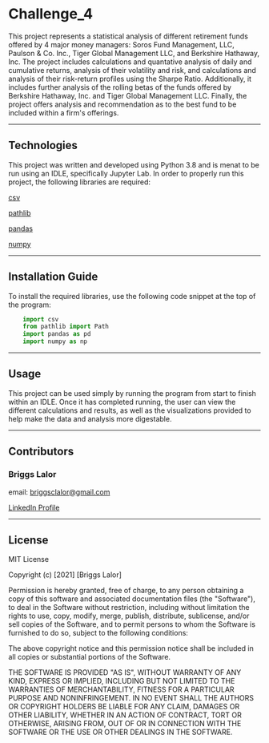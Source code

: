 # Challenge_4

This project represents a statistical analysis of different retirement funds offered by 4 major money managers: Soros Fund Management, LLC, Paulson & Co. Inc., Tiger Global Management LLC, and Berkshire Hathaway, Inc. The project includes calculations and quantative analysis of daily and cumulative returns, analysis of their volatility and risk, and calculations and analysis of their risk-return profiles using the Sharpe Ratio. Additionally, it includes further analysis of the rolling betas of the funds offered by Berkshire Hathaway, Inc. and Tiger Global Management LLC. Finally, the project offers analysis and recommendation as to the best fund to be included within a firm's offerings. 

---

## Technologies

This project was written and developed using Python 3.8 and is menat to be run using an IDLE, specifically Jupyter Lab. In order to properly run this project, the following libraries are required: 

   [csv](https://docs.python.org/3/library/csv.html)
   
   [pathlib](https://docs.python.org/3/library/pathlib.html)
   
   [pandas](https://pandas.pydata.org/docs/)
   
   [numpy](https://numpy.org/doc/)
   
---

## Installation Guide

To install the required libraries, use the following code snippet at the top of the program: 

```python 
    import csv 
    from pathlib import Path
    import pandas as pd
    import numpy as np
```
    
---

## Usage 

This project can be used simply by running the program from start to finish within an IDLE. Once it has completed running, the user can view the different calculations and results, as well as the visualizations provided to help make the data and analysis more digestable. 

---

## Contributors

### Briggs Lalor

email: briggsclalor@gmail.com

[LinkedIn Profile](www.linkedin.com/in/briggsclalor)

---

## License 

MIT License

Copyright (c) [2021] [Briggs Lalor]

Permission is hereby granted, free of charge, to any person obtaining a copy
of this software and associated documentation files (the "Software"), to deal
in the Software without restriction, including without limitation the rights
to use, copy, modify, merge, publish, distribute, sublicense, and/or sell
copies of the Software, and to permit persons to whom the Software is
furnished to do so, subject to the following conditions:

The above copyright notice and this permission notice shall be included in all
copies or substantial portions of the Software.

THE SOFTWARE IS PROVIDED "AS IS", WITHOUT WARRANTY OF ANY KIND, EXPRESS OR
IMPLIED, INCLUDING BUT NOT LIMITED TO THE WARRANTIES OF MERCHANTABILITY,
FITNESS FOR A PARTICULAR PURPOSE AND NONINFRINGEMENT. IN NO EVENT SHALL THE
AUTHORS OR COPYRIGHT HOLDERS BE LIABLE FOR ANY CLAIM, DAMAGES OR OTHER
LIABILITY, WHETHER IN AN ACTION OF CONTRACT, TORT OR OTHERWISE, ARISING FROM,
OUT OF OR IN CONNECTION WITH THE SOFTWARE OR THE USE OR OTHER DEALINGS IN THE
SOFTWARE.
